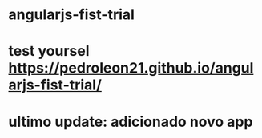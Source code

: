 # angularjs-fist-trial
# test yoursel https://pedroleon21.github.io/angularjs-fist-trial/
# ultimo update: adicionado novo app 